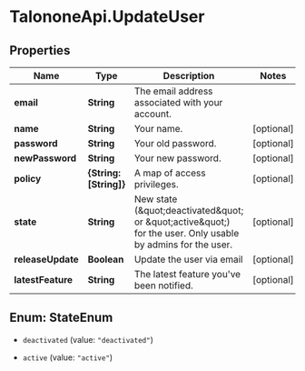# TalononeApi.UpdateUser

## Properties
Name | Type | Description | Notes
------------ | ------------- | ------------- | -------------
**email** | **String** | The email address associated with your account. | 
**name** | **String** | Your name. | [optional] 
**password** | **String** | Your old password. | [optional] 
**newPassword** | **String** | Your new password. | [optional] 
**policy** | **{String: [String]}** | A map of access privileges. | [optional] 
**state** | **String** | New state (\&quot;deactivated\&quot; or \&quot;active\&quot;) for the user. Only usable by admins for the user. | [optional] 
**releaseUpdate** | **Boolean** | Update the user via email | [optional] 
**latestFeature** | **String** | The latest feature you&#39;ve been notified. | [optional] 


<a name="StateEnum"></a>
## Enum: StateEnum


* `deactivated` (value: `"deactivated"`)

* `active` (value: `"active"`)




